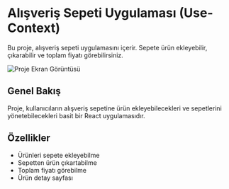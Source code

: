 # Alışveriş Sepeti Uygulaması (Use-Context)

Bu proje, alışveriş sepeti uygulamasını içerir. Sepete ürün ekleyebilir, çıkarabilir ve toplam fiyatı görebilirsiniz.

![Proje Ekran Görüntüsü](ekranGifi.gif)

## Genel Bakış

Proje, kullanıcıların alışveriş sepetine ürün ekleyebilecekleri ve sepetlerini yönetebilecekleri basit bir React uygulamasıdır.

## Özellikler

- Ürünleri sepete ekleyebilme
- Sepetten ürün çıkartabilme
- Toplam fiyatı görebilme
- Ürün detay sayfası

